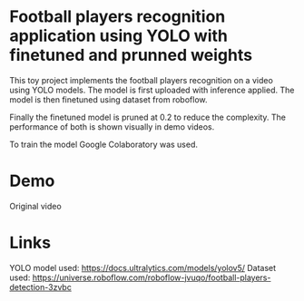

# Football players recognition application using YOLO with finetuned and prunned weights

This toy project implements the football players recognition on a video using YOLO models. The model is first uploaded with inference applied. The model is then finetuned using dataset from roboflow.

Finally the finetuned model is pruned at 0.2 to reduce the complexity. The performance of both is shown visually in demo videos.

To train the model Google Colaboratory was used.

# Demo
Original video


# Links
YOLO model used: https://docs.ultralytics.com/models/yolov5/
Dataset used: https://universe.roboflow.com/roboflow-jvuqo/football-players-detection-3zvbc
